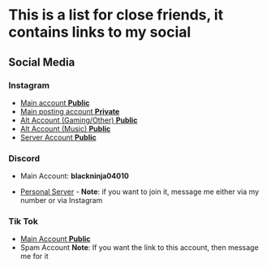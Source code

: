 # This is a list for close friends, it contains links to my social

## Social Media

### Instagram

- [Main account **Public**](https://www.instagram.com/blackninja12363)
- [Main posting account **Private**](https://www.instagram.com/blackninja6810)
- [Alt Account (Gaming/Other) **Public**](https://www.instagram.com/blackninja04010)
- [Alt Account (Music) **Public**](https://www.instagram.com/blackninja8418)
- [Server Account **Public**](https://www.instagram.com/official_gcsc)

### Discord

- Main Account: **blackninja04010**

- [Personal Server](https://discord.gg/NcUU3Fk7wM) - **Note**: if you want to join it, message me either via my number or via Instagram

### Tik Tok

- [Main Account **Public**](https://www.tiktok.com/@blackninja8418)
- Spam Account **Note**: If you want the link to this account, then message me for it
